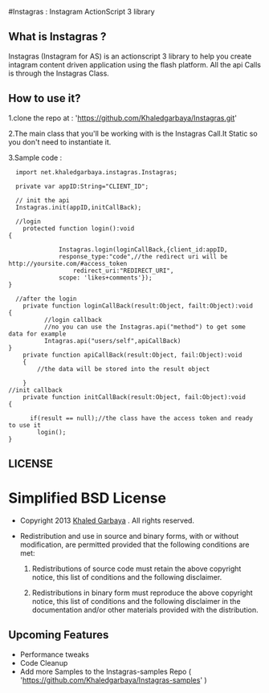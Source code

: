 #Instagras : Instagram ActionScript 3 library

What is Instagras ?
-------------------
Instagras (Instagram for AS) is an actionscript 3 library to help you create intagram content driven application using the flash platform.
All the api Calls is through the Instagras Class.

How to use it?
--------------
1.clone the repo at  : 'https://github.com/Khaledgarbaya/Instagras.git'

2.The main class that you'll be working with is the Instagras Call.It Static so you don't need to instantiate it.

3.Sample code : 
  		
      import net.khaledgarbaya.instagras.Instagras;
			
      private var appID:String="CLIENT_ID";

      // init the api
      Instagras.init(appID,initCallBack);
      
      //login
      	protected function login():void
  	{
  			
                  Instagras.login(loginCallBack,{client_id:appID,
  				  response_type:"code",//the redirect uri will be http://yoursite.com/#access_token
  			          redirect_uri:"REDIRECT_URI",
  				  scope: 'likes+comments'});
  	}
		  
      //after the login
        private function loginCallBack(result:Object, failt:Object):void
  	{
              //login callback	
              //no you can use the Instagras.api("method") to get some data for example
              Intagras.api("users/self",apiCallBack)
  	}
      	private function apiCallBack(result:Object, fail:Object):void
      	{
      		//the data will be stored into the result object
      	
      	}
	//init callback
        private function initCallBack(result:Object, fail:Object):void
  	{
  	  	  
  	  	  if(result == null);//the class have the access token and ready to use it
 			login();
  	}
      
LICENSE
-------
Simplified BSD License
======================

* Copyright 2013 [Khaled Garbaya](http://khaledgarbaya.net/) . All rights reserved.

* Redistribution and use in source and binary forms, with or without modification,
are permitted provided that the following conditions are met:

   1. Redistributions of source code must retain the above copyright notice, this list of
      conditions and the following disclaimer.

   2. Redistributions in binary form must reproduce the above copyright notice, this list
      of conditions and the following disclaimer in the documentation and/or other materials
      provided with the distribution.



Upcoming Features
-----------------
* Performance tweaks
* Code Cleanup
* Add more Samples to the Instagras-samples Repo ( 'https://github.com/Khaledgarbaya/Instagras-samples' )

